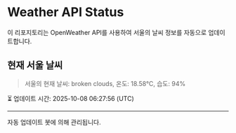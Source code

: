 
# Weather API Status

이 리포지토리는 OpenWeather API를 사용하여 서울의 날씨 정보를 자동으로 업데이트합니다.

## 현재 서울 날씨
> 서울의 현재 날씨: broken clouds, 온도: 18.58°C, 습도: 94%

⏳ 업데이트 시간: 2025-10-08 06:27:56 (UTC)

---
자동 업데이트 봇에 의해 관리됩니다.

